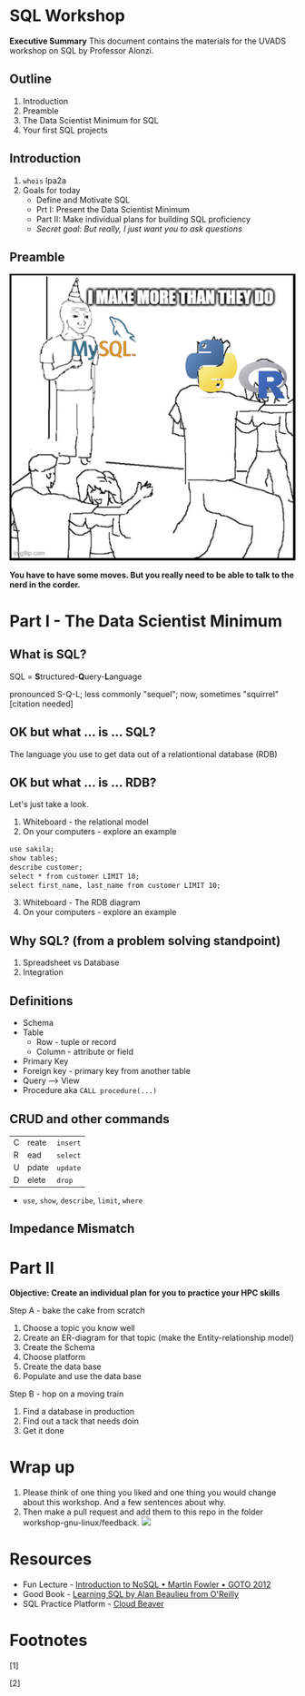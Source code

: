 # SQL Workshop
**Executive Summary** This document contains the materials for the UVADS workshop on SQL by Professor Alonzi. 

## Outline
1. Introduction
3. Preamble
4. The Data Scientist Minimum for SQL
5. Your first SQL projects


## Introduction
1. `whois` lpa2a
2. Goals for today
    * Define and Motivate SQL
    * Prt I: Present the Data Scientist Minimum
    * Part II: Make individual plans for building SQL proficiency
    * _Secret goal: But really, I just want you to ask questions_


## Preamble
![](sql-meme.png)

**You have to have some moves. But you really need to be able to talk to the nerd in the corder.**

# Part I - The Data Scientist Minimum
## What is SQL?
SQL = **S**tructured-**Q**uery-**L**anguage

pronounced S-Q-L; less commonly "sequel"; now, sometimes "squirrel" [citation needed]

## OK but what ... **is** ... SQL?

The language you use to get data out of a relationtional database (RDB)

## OK but what ... **is** ... RDB?

Let's just take a look.
1. Whiteboard - the relational model
2. On your computers - explore an example

```
use sakila;
show tables;
describe customer;
select * from customer LIMIT 10;
select first_name, last_name from customer LIMIT 10;
```

3. Whiteboard - The RDB diagram
4. On your computers - explore an example


## Why SQL? (from a problem solving standpoint)

1. Spreadsheet vs Database
2. Integration

## Definitions
* Schema
* Table
    * Row - tuple or record
    * Column - attribute or field
* Primary Key
* Foreign key - primary key from another table
* Query --> View
* Procedure aka `CALL procedure(...)`

## CRUD and other commands

| | | |
|-|-|-|
|C|reate|`insert`|
|R|ead|`select`|
|U|pdate|`update`|
|D|elete|`drop`|

* `use`, `show`, `describe`, `limit`, `where`

## Impedance Mismatch

# Part II
**Objective: Create an individual plan for you to practice your HPC skills**

Step A - bake the cake from scratch
1. Choose a topic you know well
2. Create an ER-diagram for that topic (make the Entity-relationship model)
3. Create the Schema
4. Choose platform
5. Create the data base
6. Populate and use the data base

Step B - hop on a moving train
1. Find a database in production
2. Find out a tack that needs doin
3. Get it done

# Wrap up
1. Please think of one thing you liked and one thing you would change about this workshop. And a few sentences about why.
2. Then make a pull request and add them to this repo in the folder workshop-gnu-linux/feedback.
![](../workshop-gnu-linux/swanson-please.png)

# Resources
* Fun Lecture - [Introduction to NoSQL • Martin Fowler • GOTO 2012](https://youtu.be/qI_g07C_Q5I?si=pEkFdkTYquHfcv85)
* Good Book - [Learning SQL by Alan Beaulieu from O'Reilly](https://search.lib.virginia.edu/sources/uva_library/items/u11457927)
* SQL Practice Platform - [Cloud Beaver](https://demo.cloudbeaver.io)

# Footnotes
[1] 

[2] 
